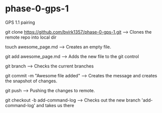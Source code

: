 # phase-0-gps-1
GPS 1.1 pairing

git clone https://github.com/bvirk1357/phase-0-gps-1.git --> Clones the remote repo into local dir

touch awesome_page.md --> Creates an empty file.

git add awesome_page.md --> Adds the new file to the git control

git branch --> Checks the current branches

git commit -m "Awesome file added" --> Creates the message and creates the snapshot of changes.

git push --> Pushing the changes to remote.

git checkout -b add-command-log --> Checks out the new branch 'add-command-log' and takes us there
